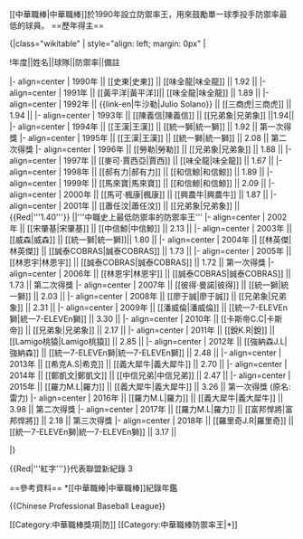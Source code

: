 [[中華職棒|中華職棒]]於1990年設立防禦率王，用來鼓勵單一球季投手防禦率最低的球員。
==歷年得主==

{|class="wikitable" | style="align: left; margin: 0px" |
<!--{|border="1" algin=left-->

!年度||姓名||球隊||防禦率||備註

|- align=center
| 1990年 || [[史東|史東]] || [[味全龍|味全龍]] || 1.92 ||
|- align=center
| 1991年 || [[黃平洋|黃平洋]]|| [[味全龍|味全龍]] || 1.89 ||
|- align=center
| 1992年 || {{link-en|牛沙勒|Julio Solano}} || [[三商虎|三商虎]] || 1.94 ||
|- align=center
| 1993年 || [[陳義信|陳義信]] || [[兄弟象|兄弟象]] ||1.94||
|- align=center
| 1994年 || [[王漢|王漢]] || [[統一獅|統一獅]] || 1.92 || 第一次得獎
|- align=center
| 1995年 || [[王漢|王漢]] || [[統一獅|統一獅]] || 2.08 || 第二次得獎
|- align=center
| 1996年 || [[勞勒|勞勒]] || [[兄弟象|兄弟象]] || 1.88 ||
|- align=center
| 1997年 || [[麥可·賈西亞|賈西]] || [[味全龍|味全龍]] || 1.67 ||
|- align=center
| 1998年 || [[郝有力|郝有力]] || [[和信鯨|和信鯨]] || 1.89 ||
|- align=center
| 1999年 || [[馬來寶|馬來寶]] || [[和信鯨|和信鯨]] || 2.09 ||
|- align=center
| 2000年 || [[馬可·楓康|楓康]] || [[興農牛|興農牛]] || 1.87 ||
|- align=center
| 2001年 || [[蕭任汶|蕭任汶]] || [[兄弟象|兄弟象]] || {{Red|'''1.40'''}} ||'''中職史上最低防禦率的防禦率王'''
|- align=center
| 2002年 || [[宋肇基|宋肇基]] || [[中信鯨|中信鯨]] || 2.13 ||
|- align=center
| 2003年 || [[威森|威森]] || [[統一獅|統一獅]]|| 1.80 ||
|- align=center
| 2004年 || [[林英傑|林英傑]] || [[誠泰COBRAS|誠泰COBRAS]] || 1.73 ||
|- align=center
| 2005年 || [[林恩宇|林恩宇]] || [[誠泰COBRAS|誠泰COBRAS]] || 1.72 || 第一次得獎
|- align=center
| 2006年 || [[林恩宇|林恩宇]] || [[誠泰COBRAS|誠泰COBRAS]] || 1.73 || 第二次得獎
|- align=center
| 2007年 || [[彼得·曼諾|彼得]] || [[統一獅|統一獅]] || 2.03 ||
|- align=center
| 2008年 || [[廖于誠|廖于誠]] || [[兄弟象|兄弟象]] || 2.31 ||
|- align=center
| 2009年 || [[潘威倫|潘威倫]] || [[統一7-ELEVEn獅|統一7-ELEVEn獅]] || 3.30 ||
|- align=center
| 2010年 || [[卡斯帝C.C|卡斯帝]] || [[兄弟象|兄弟象]] || 2.17 ||
|- align=center
| 2011年 || [[銳K.R|銳]] || [[Lamigo桃猿|Lamigo桃猿]] || 2.85 ||
|- align=center
| 2012年 || [[強納森J.L|強納森]] || [[統一7-ELEVEn獅|統一7-ELEVEn獅]] || 2.48 ||
|- align=center
| 2013年 || [[希克A.S|希克]] || [[義大犀牛|義大犀牛]] || 2.70 ||
|- align=center
| 2014年 || [[鄭凱文|鄭凱文]] || [[中信兄弟|中信兄弟]] || 2.47 ||
|- align=center
| 2015年 || [[羅力M.L|羅力]] || [[義大犀牛|義大犀牛]] || 3.26 || 第一次得獎 (原名: 雷力)
|- align=center
| 2016年 || [[羅力M.L|羅力]] || [[義大犀牛|義大犀牛]] || 3.98 || 第二次得獎
|- align=center
| 2017年 || [[羅力M.L|羅力]] || [[富邦悍將|富邦悍將]] || 2.18 || 第三次得獎
|- align=center
| 2018年 || [[羅里奇J.R|羅里奇]] || [[統一7-ELEVEn獅|統一7-ELEVEn獅]] || 3.17 || 

|}

{{Red|'''紅字'''}}代表聯盟新紀錄
3

==參考資料==
*[[中華職棒|中華職棒]]紀錄年鑑

{{Chinese Professional Baseball League}}

[[Category:中華職棒獎項|防]]
[[Category:中華職棒防禦率王|*]]